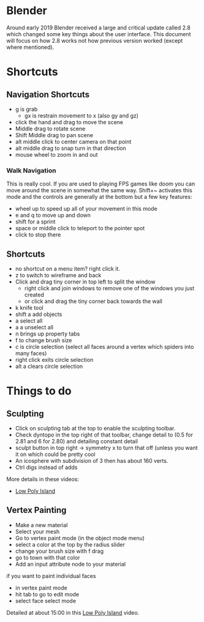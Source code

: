 # Blender #

Around early 2019 Blender received a large and critical update called 2.8 which changed some key things about the user interface.  This document will focus on how 2.8 works not how previous version worked (except where mentioned).

# Shortcuts # 

## Navigation Shortcuts ##
* g is grab
	* gx is restrain movement to x (also gy and gz)
* click the hand and drag to move the scene
* Middle drag to rotate scene
* Shift Middle drag to pan scene
* alt middle click to center camera on that point
* alt middle drag to snap turn in that direction
* mouse wheel to zoom in and out

### Walk Navigation ###
This is really cool. If you are used to playing FPS games like doom you can move around the scene in somewhat the same way.  Shift+~ activates this mode and the controls are generally at the bottom but a few key features:
* wheel up to speed up all of your movement in this mode
* e and q to move up and down
* shift for a sprint
* space or middle click to teleport to the pointer spot
* click to stop there


## Shortcuts ##
* no shortcut on a menu item?  right click it.
* z to switch to wireframe and back
* Click and drag tiny corner in top left to split the window
	* right click and join windows to remove one of the windows you just created
	* or click and drag the tiny corner back towards the wall
* k knife tool
* shift a add objects
* a select all
* a a unselect all
* n brings up property tabs
* f to change brush size
* c is circle selection (select all faces around a vertex which spiders into many faces)
* 	right click exits circle selection
* 	alt a clears circle selection



# Things to do #

## Sculpting ##
* Click on sculpting tab at the top to enable the sculpting toolbar.
* Check dyntopo in the top right of that toolbar, change detail to (0.5 for 2.81 and 6 for 2.80) and detailing constant detail
* sculpt button in top right -> symmetry x to turn that off (unless you want it on which could be pretty cool
* An icosphere with subdivision of 3 then has about 160 verts.
* Ctrl digs instead of adds

More details in these videos:
* [Low Poly Island](https://www.youtube.com/watch?v=0lj643VmTsg) 


## Vertex Painting ##

* Make a new material
* Select your mesh
* Go to vertex paint mode (in the object mode menu)
* select a color at the top by the radius slider
* change your brush size with f drag
* go to town with that color
* Add an input attribute node to your material


if you want to paint individual faces

* in vertex paint mode
* hit tab to go to edit mode
* select face select mode



Detailed at about 15:00 in this 
[Low Poly Island](https://www.youtube.com/watch?v=0lj643VmTsg) video.
